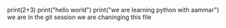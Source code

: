 print(2+3)
print("hello world")
print("we are learning python with aammar")
 we are in the git session
we are chaninging this file